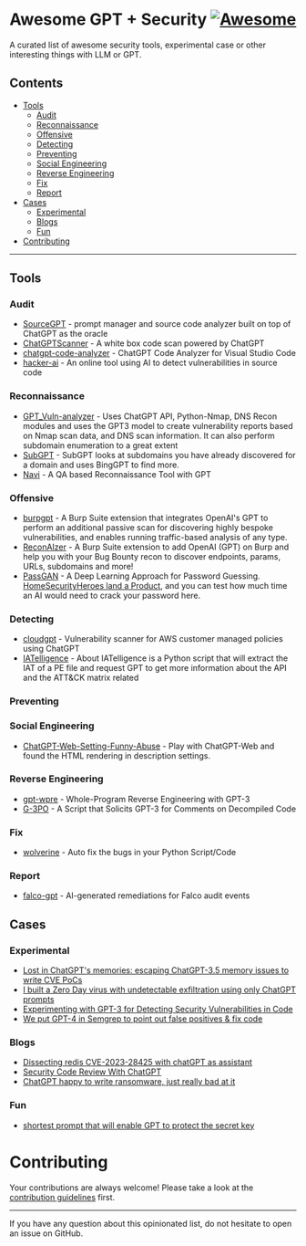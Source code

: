 # Awesome GPT + Security [![Awesome](https://cdn.rawgit.com/sindresorhus/awesome/d7305f38d29fed78fa85652e3a63e154dd8e8829/media/badge.svg)](https://github.com/sindresorhus/awesome)

A curated list of awesome security tools, experimental case or other interesting things with LLM or GPT.

## Contents

- [Tools](#tools)
    - [Audit](#audit)
    - [Reconnaissance](#reconnaissance)
    - [Offensive](#offensive)
    - [Detecting](#detecting)
    - [Preventing](#preventing)
    - [Social Engineering](#social-engineering)
    - [Reverse Engineering](#reverse-engineering)
    - [Fix](#fix)
    - [Report](#report)
- [Cases](#cases)
    - [Experimental](#experimental)
    - [Blogs](#blogs)
    - [Fun](#fun)
- [Contributing](#contributing)

---

## Tools

### Audit

* [SourceGPT](https://github.com/NightmareLab/SourceGPT) - prompt manager and source code analyzer built on top of ChatGPT as the oracle
* [ChatGPTScanner](https://github.com/YulinSec/ChatGPTScanner) - A white box code scan powered by ChatGPT
* [chatgpt-code-analyzer](https://github.com/MilindPurswani/chatgpt-code-analyzer) - ChatGPT Code Analyzer for Visual Studio Code
* [hacker-ai](https://hacker-ai.ai/#hacker-ai) - An online tool using AI to detect vulnerabilities in source code

### Reconnaissance

* [GPT_Vuln-analyzer](https://github.com/morpheuslord/GPT_Vuln-analyzer) - Uses ChatGPT API, Python-Nmap, DNS Recon modules and uses the GPT3 model to create vulnerability reports based on Nmap scan data, and DNS scan information. It can also perform subdomain enumeration to a great extent
* [SubGPT](https://github.com/s0md3v/SubGPT) - SubGPT looks at subdomains you have already discovered for a domain and uses BingGPT to find more.
* [Navi](https://github.com/SSGOrg/Navi) - A QA based Reconnaissance Tool with GPT

### Offensive

* [burpgpt](https://github.com/aress31/burpgpt) - A Burp Suite extension that integrates OpenAI's GPT to perform an additional passive scan for discovering highly bespoke vulnerabilities, and enables running traffic-based analysis of any type.
* [ReconAIzer](https://github.com/hisxo/ReconAIzer) - A Burp Suite extension to add OpenAI (GPT) on Burp and help you with your Bug Bounty recon to discover endpoints, params, URLs, subdomains and more!
* [PassGAN](https://github.com/brannondorsey/PassGAN) - A Deep Learning Approach for Password Guessing. [HomeSecurityHeroes land a Product](https://www.homesecurityheroes.com/ai-password-cracking/), and you can test how much time an AI would need to crack your password here.

### Detecting

* [cloudgpt](https://github.com/ustayready/cloudgpt) - Vulnerability scanner for AWS customer managed policies using ChatGPT
* [IATelligence](https://github.com/fr0gger/IATelligence) - About
IATelligence is a Python script that will extract the IAT of a PE file and request GPT to get more information about the API and the ATT&CK matrix related

### Preventing

### Social Engineering

* [ChatGPT-Web-Setting-Funny-Abuse](https://github.com/Esonhugh/ChatGPT-Web-Setting-Funny-Abuse) - Play with ChatGPT-Web and found the HTML rendering in description settings.

### Reverse Engineering

* [gpt-wpre](https://github.com/moyix/gpt-wpre) - Whole-Program Reverse Engineering with GPT-3
* [G-3PO](https://github.com/tenable/ghidra_tools/tree/main/g3po) - A Script that Solicits GPT-3 for Comments on Decompiled Code

### Fix

* [wolverine](https://github.com/biobootloader/wolverine) - Auto fix the bugs in your Python Script/Code

### Report

* [falco-gpt](https://github.com/Dentrax/falco-gpt) - AI-generated remediations for Falco audit events

## Cases

### Experimental

* [Lost in ChatGPT's memories: escaping ChatGPT-3.5 memory issues to write CVE PoCs](https://tin-z.github.io/chatgpt/go/cve/2023/04/14/escaping_chatgpt_memory.html)
* [I built a Zero Day virus with undetectable exfiltration using only ChatGPT prompts](https://www.forcepoint.com/blog/x-labs/zero-day-exfiltration-using-chatgpt-prompts)
* [Experimenting with GPT-3 for Detecting Security Vulnerabilities in Code](https://github.com/chris-koch-penn/gpt3_security_vulnerability_scanner)
* [We put GPT-4 in Semgrep to point out false positives & fix code](https://semgrep.dev/blog/2023/gpt4-and-semgrep-detailed)

### Blogs

* [Dissecting redis CVE-2023-28425 with chatGPT as assistant](https://tin-z.github.io/redis/cve/chatgpt/2023/04/02/redis-cve2023.html)
* [Security Code Review With ChatGPT](https://research.nccgroup.com/2023/02/09/security-code-review-with-chatgpt/)
* [ChatGPT happy to write ransomware, just really bad at it](https://www.malwarebytes.com/blog/news/2023/03/chatgpt-happy-to-write-ransomware-just-really-bad-at-it?utm_source=blueshift&utm_medium=email&utm_campaign=b2c_pro_oth_20230403_aprilweeklynewsletter_v1_168025968119&utm_content=chatgpt_ransomware)

### Fun

* [shortest prompt that will enable GPT to protect the secret key](https://gpd.43z.one/)

# Contributing

Your contributions are always welcome! Please take a look at the [contribution guidelines](https://github.com/cckuailong/awesome-gpt-security/blob/master/CONTRIBUTING.md) first.

- - -

If you have any question about this opinionated list, do not hesitate to open an issue on GitHub.